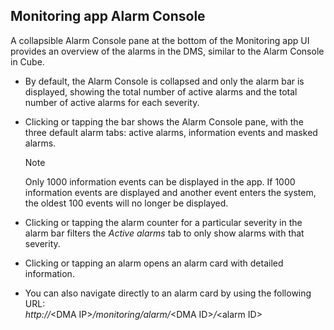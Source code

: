 ## Monitoring app Alarm Console

A collapsible Alarm Console pane at the bottom of the Monitoring app UI provides an overview of the alarms in the DMS, similar to the Alarm Console in Cube.

- By default, the Alarm Console is collapsed and only the alarm bar is displayed, showing the total number of active alarms and the total number of active alarms for each severity.

- Clicking or tapping the bar shows the Alarm Console pane, with the three default alarm tabs: active alarms, information events and masked alarms.

    > [!NOTE]
    > Only 1000 information events can be displayed in the app. If 1000 information events are displayed and another event enters the system, the oldest 100 events will no longer be displayed.

- Clicking or tapping the alarm counter for a particular severity in the alarm bar filters the *Active alarms* tab to only show alarms with that severity.

- Clicking or tapping an alarm opens an alarm card with detailed information.

- You can also navigate directly to an alarm card by using the following URL:
<br>*http://*\<DMA IP>*/monitoring/alarm/*\<DMA ID>*/*\<alarm ID>
